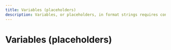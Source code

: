 ```yaml
---
title: Variables (placeholders)
description: Variables, or placeholders, in format strings requires consideration of changing word order, number (plurals), gender, case, and so on.
---
```


# Variables (placeholders)
